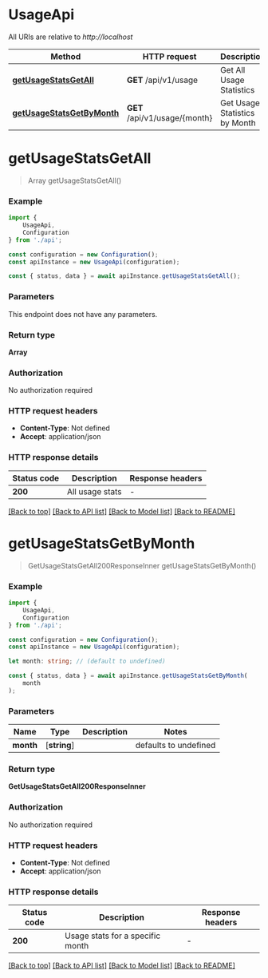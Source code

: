 # UsageApi

All URIs are relative to *http://localhost*

|Method | HTTP request | Description|
|------------- | ------------- | -------------|
|[**getUsageStatsGetAll**](#getusagestatsgetall) | **GET** /api/v1/usage | Get All Usage Statistics|
|[**getUsageStatsGetByMonth**](#getusagestatsgetbymonth) | **GET** /api/v1/usage/{month} | Get Usage Statistics by Month|

# **getUsageStatsGetAll**
> Array<GetUsageStatsGetAll200ResponseInner> getUsageStatsGetAll()


### Example

```typescript
import {
    UsageApi,
    Configuration
} from './api';

const configuration = new Configuration();
const apiInstance = new UsageApi(configuration);

const { status, data } = await apiInstance.getUsageStatsGetAll();
```

### Parameters
This endpoint does not have any parameters.


### Return type

**Array<GetUsageStatsGetAll200ResponseInner>**

### Authorization

No authorization required

### HTTP request headers

 - **Content-Type**: Not defined
 - **Accept**: application/json


### HTTP response details
| Status code | Description | Response headers |
|-------------|-------------|------------------|
|**200** | All usage stats |  -  |

[[Back to top]](#) [[Back to API list]](../README.md#documentation-for-api-endpoints) [[Back to Model list]](../README.md#documentation-for-models) [[Back to README]](../README.md)

# **getUsageStatsGetByMonth**
> GetUsageStatsGetAll200ResponseInner getUsageStatsGetByMonth()


### Example

```typescript
import {
    UsageApi,
    Configuration
} from './api';

const configuration = new Configuration();
const apiInstance = new UsageApi(configuration);

let month: string; // (default to undefined)

const { status, data } = await apiInstance.getUsageStatsGetByMonth(
    month
);
```

### Parameters

|Name | Type | Description  | Notes|
|------------- | ------------- | ------------- | -------------|
| **month** | [**string**] |  | defaults to undefined|


### Return type

**GetUsageStatsGetAll200ResponseInner**

### Authorization

No authorization required

### HTTP request headers

 - **Content-Type**: Not defined
 - **Accept**: application/json


### HTTP response details
| Status code | Description | Response headers |
|-------------|-------------|------------------|
|**200** | Usage stats for a specific month |  -  |

[[Back to top]](#) [[Back to API list]](../README.md#documentation-for-api-endpoints) [[Back to Model list]](../README.md#documentation-for-models) [[Back to README]](../README.md)

